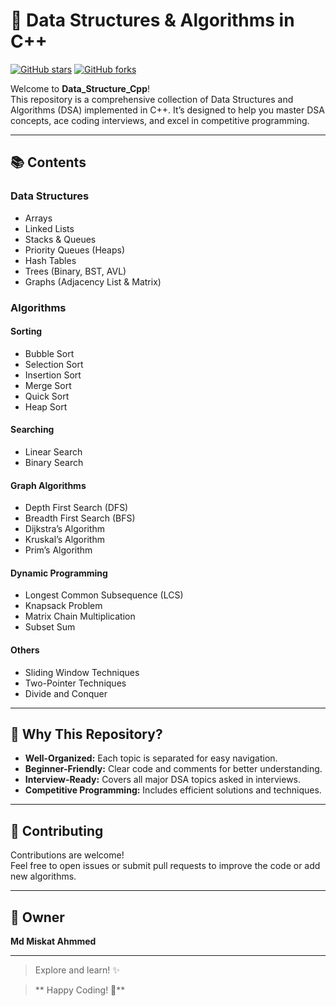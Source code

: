 # 🚀 Data Structures & Algorithms in C++

[![GitHub stars](https://img.shields.io/github/stars/Miskat362/Data_Structure_Cpp?style=social)](https://github.com/Miskat362/Data_Structure_Cpp/stargazers)
[![GitHub forks](https://img.shields.io/github/forks/Miskat362/Data_Structure_Cpp?style=social)](https://github.com/Miskat362/Data_Structure_Cpp/network/members)

Welcome to **Data_Structure_Cpp**!  
This repository is a comprehensive collection of Data Structures and Algorithms (DSA) implemented in C++. It’s designed to help you master DSA concepts, ace coding interviews, and excel in competitive programming.

---

## 📚 Contents

### Data Structures
- Arrays
- Linked Lists
- Stacks & Queues
- Priority Queues (Heaps)
- Hash Tables
- Trees (Binary, BST, AVL)
- Graphs (Adjacency List & Matrix)

### Algorithms

#### Sorting
- Bubble Sort
- Selection Sort
- Insertion Sort
- Merge Sort
- Quick Sort
- Heap Sort

#### Searching
- Linear Search
- Binary Search

#### Graph Algorithms
- Depth First Search (DFS)
- Breadth First Search (BFS)
- Dijkstra’s Algorithm
- Kruskal’s Algorithm
- Prim’s Algorithm

#### Dynamic Programming
- Longest Common Subsequence (LCS)
- Knapsack Problem
- Matrix Chain Multiplication
- Subset Sum

#### Others
- Sliding Window Techniques
- Two-Pointer Techniques
- Divide and Conquer

---

## 🌟 Why This Repository?

- **Well-Organized:** Each topic is separated for easy navigation.
- **Beginner-Friendly:** Clear code and comments for better understanding.
- **Interview-Ready:** Covers all major DSA topics asked in interviews.
- **Competitive Programming:** Includes efficient solutions and techniques.

---

## 🤝 Contributing

Contributions are welcome!  
Feel free to open issues or submit pull requests to improve the code or add new algorithms.

---

## 👤 Owner

**Md Miskat Ahmmed**

---
> Explore and learn! ✨

> **  Happy Coding! 🚀**